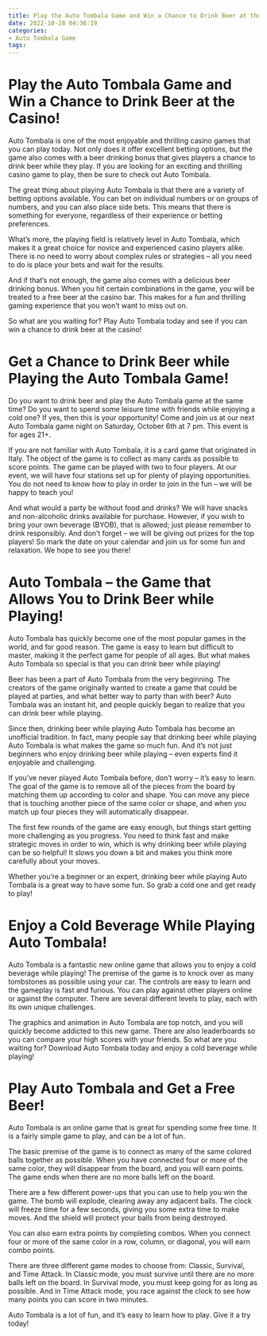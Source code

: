 ```yaml
---
title: Play the Auto Tombala Game and Win a Chance to Drink Beer at the Casino!
date: 2022-10-28 04:36:19
categories:
- Auto Tombala Game
tags:
---
```



#  Play the Auto Tombala Game and Win a Chance to Drink Beer at the Casino!

Auto Tombala is one of the most enjoyable and thrilling casino games that you can play today. Not only does it offer excellent betting options, but the game also comes with a beer drinking bonus that gives players a chance to drink beer while they play. If you are looking for an exciting and thrilling casino game to play, then be sure to check out Auto Tombala.

The great thing about playing Auto Tombala is that there are a variety of betting options available. You can bet on individual numbers or on groups of numbers, and you can also place side bets. This means that there is something for everyone, regardless of their experience or betting preferences.

What’s more, the playing field is relatively level in Auto Tombala, which makes it a great choice for novice and experienced casino players alike. There is no need to worry about complex rules or strategies – all you need to do is place your bets and wait for the results.

And if that’s not enough, the game also comes with a delicious beer drinking bonus. When you hit certain combinations in the game, you will be treated to a free beer at the casino bar. This makes for a fun and thrilling gaming experience that you won’t want to miss out on.

So what are you waiting for? Play Auto Tombala today and see if you can win a chance to drink beer at the casino!

#  Get a Chance to Drink Beer while Playing the Auto Tombala Game!

Do you want to drink beer and play the Auto Tombala game at the same time? Do you want to spend some leisure time with friends while enjoying a cold one? If yes, then this is your opportunity! Come and join us at our next Auto Tombala game night on Saturday, October 6th at 7 pm. This event is for ages 21+.

If you are not familiar with Auto Tombala, it is a card game that originated in Italy. The object of the game is to collect as many cards as possible to score points. The game can be played with two to four players. At our event, we will have four stations set up for plenty of playing opportunities. You do not need to know how to play in order to join in the fun – we will be happy to teach you!

And what would a party be without food and drinks? We will have snacks and non-alcoholic drinks available for purchase. However, if you wish to bring your own beverage (BYOB), that is allowed; just please remember to drink responsibly. And don’t forget – we will be giving out prizes for the top players! So mark the date on your calendar and join us for some fun and relaxation. We hope to see you there!

#  Auto Tombala – the Game that Allows You to Drink Beer while Playing!

Auto Tombala has quickly become one of the most popular games in the world, and for good reason. The game is easy to learn but difficult to master, making it the perfect game for people of all ages. But what makes Auto Tombala so special is that you can drink beer while playing!

 Beer has been a part of Auto Tombala from the very beginning. The creators of the game originally wanted to create a game that could be played at parties, and what better way to party than with beer? Auto Tombala was an instant hit, and people quickly began to realize that you can drink beer while playing.

Since then, drinking beer while playing Auto Tombala has become an unofficial tradition. In fact, many people say that drinking beer while playing Auto Tombala is what makes the game so much fun. And it’s not just beginners who enjoy drinking beer while playing – even experts find it enjoyable and challenging.

If you’ve never played Auto Tombala before, don’t worry – it’s easy to learn. The goal of the game is to remove all of the pieces from the board by matching them up according to color and shape. You can move any piece that is touching another piece of the same color or shape, and when you match up four pieces they will automatically disappear.

The first few rounds of the game are easy enough, but things start getting more challenging as you progress. You need to think fast and make strategic moves in order to win, which is why drinking beer while playing can be so helpful! It slows you down a bit and makes you think more carefully about your moves.

Whether you’re a beginner or an expert, drinking beer while playing Auto Tombala is a great way to have some fun. So grab a cold one and get ready to play!

#  Enjoy a Cold Beverage While Playing Auto Tombala!

Auto Tombala is a fantastic new online game that allows you to enjoy a cold beverage while playing! The premise of the game is to knock over as many tombstones as possible using your car. The controls are easy to learn and the gameplay is fast and furious. You can play against other players online or against the computer. There are several different levels to play, each with its own unique challenges.

The graphics and animation in Auto Tombala are top notch, and you will quickly become addicted to this new game. There are also leaderboards so you can compare your high scores with your friends. So what are you waiting for? Download Auto Tombala today and enjoy a cold beverage while playing!

#  Play Auto Tombala and Get a Free Beer!

Auto Tombala is an online game that is great for spending some free time. It is a fairly simple game to play, and can be a lot of fun.

The basic premise of the game is to connect as many of the same colored balls together as possible. When you have connected four or more of the same color, they will disappear from the board, and you will earn points. The game ends when there are no more balls left on the board.

There are a few different power-ups that you can use to help you win the game. The bomb will explode, clearing away any adjacent balls. The clock will freeze time for a few seconds, giving you some extra time to make moves. And the shield will protect your balls from being destroyed.

You can also earn extra points by completing combos. When you connect four or more of the same color in a row, column, or diagonal, you will earn combo points.

There are three different game modes to choose from: Classic, Survival, and Time Attack. In Classic mode, you must survive until there are no more balls left on the board. In Survival mode, you must keep going for as long as possible. And in Time Attack mode, you race against the clock to see how many points you can score in two minutes.

Auto Tombala is a lot of fun, and it’s easy to learn how to play. Give it a try today!